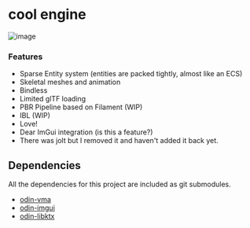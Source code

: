 # cool engine
![image](https://github.com/user-attachments/assets/0e3af819-ab20-4298-9110-d058bb5e4003)

### Features
- Sparse Entity system (entities are packed tightly, almost like an ECS)
- Skeletal meshes and animation
- Bindless
- Limited glTF loading
- PBR Pipeline based on Filament (WIP)
- IBL (WIP)
- Love!
- Dear ImGui integration (is this a feature?)
- There was jolt but I removed it and haven't added it back yet.

## Dependencies

 All the dependencies for this project are included as git submodules.
 
 - [odin-vma](https://github.com/DanielGavin/odin-vma)
 - [odin-imgui](https://gitlab.com/L-4/odin-imgui)
 - [odin-libktx](https://github.com/DanielGavin/odin-libktx)
